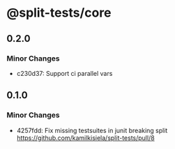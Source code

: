 # @split-tests/core

## 0.2.0

### Minor Changes

- c230d37: Support ci parallel vars

## 0.1.0

### Minor Changes

- 4257fdd: Fix missing testsuites in junit breaking split https://github.com/kamilkisiela/split-tests/pull/8
